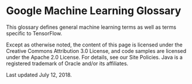 # Google Machine Learning Glossary

This glossary defines general machine learning terms as well as terms specific to TensorFlow.

Except as otherwise noted, the content of this page is licensed under the Creative Commons Attribution 3.0 License, and code samples are licensed under the Apache 2.0 License. For details, see our Site Policies. Java is a registered trademark of Oracle and/or its affiliates.

Last updated July 12, 2018.
